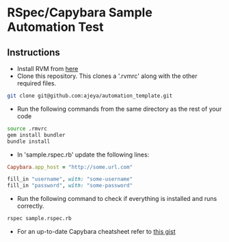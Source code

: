 # RSpec/Capybara Sample Automation Test

## Instructions
* Install RVM from [here]("https://rvm.io/rvm/install/")
* Clone this repository. This clones a '.rvmrc' along with the other required files.
```bash
git clone git@github.com:ajeya/automation_template.git
```

* Run the following commands from the same directory as the rest of your code

```bash
source .rmvrc
gem install bundler
bundle install
```

* In 'sample.rspec.rb' update the following lines: 

```ruby
Capybara.app_host = "http://some.url.com"

fill_in "username", with: "some-username"
fill_in "password", with: "some-password"
```
* Run the following command to check if everything is installed and runs correctly.

```bash
rspec sample.rspec.rb
```
* For an up-to-date Capybara cheatsheet refer to [this gist]("https://gist.github.com/4249173")